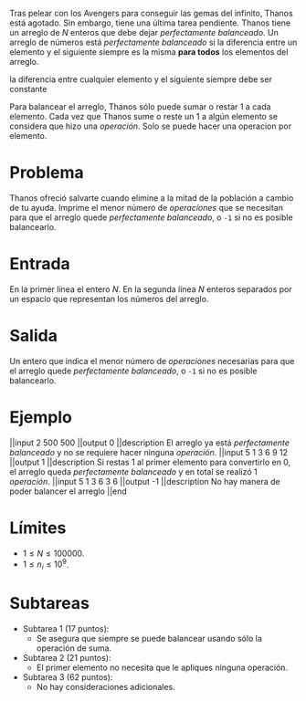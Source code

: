 Tras pelear con los Avengers para conseguir las gemas del infinito, Thanos está agotado. Sin embargo, tiene una última tarea pendiente. Thanos tiene un arreglo de $N$ enteros que debe dejar *perfectamente balanceado*. Un arreglo de números está *perfectamente balanceado* si la diferencia entre un elemento y el siguiente siempre es la misma **para todos** los elementos del arreglo.

la diferencia entre cualquier elemento y el siguiente siempre debe ser constante

Para balancear el arreglo, Thanos sólo puede sumar o restar 1 a cada elemento. Cada vez que Thanos sume o reste un 1 a algún elemento se considera que hizo una *operación*. Solo se puede hacer una operacion por elemento.

# Problema

Thanos ofreció salvarte cuando elimine a la mitad de la población a cambio de tu ayuda. Imprime el menor número de *operaciones* que se necesitan para que el arreglo quede *perfectamente balanceado*, o `-1` si no es posible balancearlo.

# Entrada

En la primer línea el entero $N$. En la segunda línea $N$ enteros separados por un espacio que representan los números del arreglo.

# Salida

Un entero que indica el menor número de *operaciones* necesarias para que el arreglo quede *perfectamente balanceado*, o `-1` si no es posible balancearlo.

# Ejemplo

||input
2
500 500
||output
0
||description
El arreglo ya está *perfectamente balanceado* y no se requiere hacer ninguna *operación*.
||input
5
1 3 6 9 12
||output
1
||description
Si restas 1 al primer elemento para convertirlo en 0, el arreglo queda *perfectamente balanceado* y en total se realizó 1 *operación*.
||input
5
1 3 6 3 6
||output
-1
||description
No hay manera de poder balancer el arreglo
||end

# Límites

* $1 \leq N \leq 100000$.
* $1 \leq n_i \leq 10^9$.

# Subtareas

* Subtarea 1 (17 puntos):
  * Se asegura que siempre se puede balancear usando sólo la operación de suma.
* Subtarea 2 (21 puntos):
  * El primer elemento no necesita que le apliques ninguna operación.
* Subtarea 3 (62 puntos):
  * No hay consideraciones adicionales.
